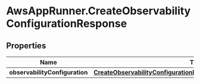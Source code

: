 # AwsAppRunner.CreateObservabilityConfigurationResponse

## Properties

Name | Type | Description | Notes
------------ | ------------- | ------------- | -------------
**observabilityConfiguration** | [**CreateObservabilityConfigurationResponseObservabilityConfiguration**](CreateObservabilityConfigurationResponseObservabilityConfiguration.md) |  | 


